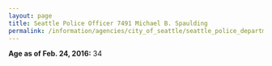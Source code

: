```yaml
---
layout: page
title: Seattle Police Officer 7491 Michael B. Spaulding
permalink: /information/agencies/city_of_seattle/seattle_police_department/copbook/7491/
---
```


**Age as of Feb. 24, 2016:** 34
